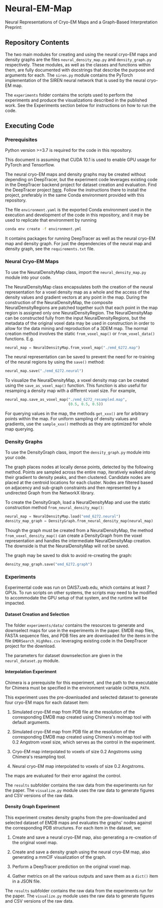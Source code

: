# Neural-EM-Map

Neural Representations of Cryo-EM Maps and a Graph-Based Interpretation
Preprint: 

## Repository Contents

The two main modules for creating and using the neural cryo-EM maps and density
graphs are the files `neural_density_map.py` and `density_graph.py`
respectively. These modules, as well as the classes and functions within them,
are fully documented with docstrings that describe the purpose and arguments
for each. The `siren.py` module contains the PyTorch implementation of the
SIREN neural network that is used by the neural cryo-EM map.

The `experiments` folder contains the scripts used to perform the experiments
and produce the visualizations described in the published work. See the
Experiments section below for instructions on how to run the code.

## Executing Code

### Prerequisites

Python version >=3.7 is required for the code in this repository.

This document is assuming that CUDA 10.1 is used to enable GPU usage for
PyTorch and Tensorflow.

The neural cryo-EM maps and density graphs may be created without depending
on DeepTracer, but the experiment code leverages existing code in the
DeepTracer backend project for dataset creation and evaluation. Find the
DeepTracer project [here](https://github.com/DrDongSi/Deep-Tracer-1.0). Follow
the instructions there to install the project, preferably in the same Conda
environment provided with this repository.

The file `environment.yaml` is the exported Conda environment used in the
execution and development of the code in this repository, and it may be used
to replicate that environment by running

```bash
conda env create -f environment.yml
```

It contains packages for running DeepTracer as well as the neural cryo-EM map
and density graph. For just the dependencies of the neural map and density
graph, see the `requirements.txt` file.

### Neural Cryo-EM Maps

To use the NeuralDensityMap class, import the `neural_density_map.py` module
into your code.

The NeuralDensityMap class encapsulates both the creation of the neural
representation for a voxel density map as a whole and the access of the
density values and gradient vectors at any point in the map. During the
construction of the NeuralDensityMap, the composite NeuralDensityRegions
are patched together such that each point in the map region is assigned
only one NeuralDensityRegion. The NeuralDensityMap can be constructed fully
from the input NeuralDensityRegions, but the metadata of the original
voxel data may be used in construction in order to allow for the data
mining and reproduction of a 3DEM map. The normal creation method involves
the static `from_voxel_map()` or `from_voxel_data()` functions. E.g.

```python
neural_map = NeuralDensityMap.from_voxel_map("./emd_6272.map")
```

The neural representation can be saved to prevent the need for re-training
of the neural regions by using the `save()` method:

```python
neural_map.save("./emd_6272.neural")
```

To visualize the NeuralDensityMap, a voxel density map can be created
using the `save_as_voxel_map()` function. This function is also useful
for resamping a density map with a different voxel size. For example,

```python
neural_map.save_as_voxel_map("./emd_6272_resampled.map",
                             (0.5, 0.5, 0.5))
```

For querying values in the map, the methods `get_xxx()` are for arbitrary
points within the map. For uniform sampling of density values and
gradients, use the `sample_xxx()` methods as they are optimized for whole
map querying.

### Density Graphs

To use the DensityGraph class, import the `density_graph.py` module into your
code.

The graph places nodes at locally dense points, detected by the following
method. Points are sampled across the entire map, iteratively walked along
their gradient to density peaks, and then clustered. Candidate nodes are
placed at the centroid locations for each cluster. Nodes are filtered based
on adjacency and sub-graph constraints and then represented by a undirected
Graph from the NetworkX library.

To create the DensityGraph, load a NeuralDensityMap and use the static
construction method `from_neural_density_map()`:

```python
neural_map = NeuralDensityMap.load("emd_6272.neural")
density_map_graph = DensityGraph.from_neural_density_map(neural_map)
```

Though the graph must be created from a NeuralDensityMap, the method
`from_voxel_density_map()` can create a DensityGraph from the voxel
representation and handles the intermediate NeuralDensityMap creation. The
downside is that the NeuralDensityMap will not be saved.

The graph may be saved to disk to avoid re-creating the graph:

```python
density_map_graph.save("emd_6272.graph")
```

### Experiments

Experimental code was run on DAIS7.uwb.edu, which contains at least 7 GPUs. To
run scripts on other systems, the scripts may need to be modified to
accommodate the GPU setup of that system, and the runtime will be impacted.

#### Dataset Creation and Selection

The folder `experiments/data/` contains the resources to generate and
downselect maps for use in the experiments in the paper. EMDB map files, FASTA
sequence files, and PDB files are are downloaded for the items in the file
`EMDRSearch_HighRes.csv` leveraging existing code in the DeepTracer project
for the download.

The parameters for dataset downselection are given in the `neural_dataset.py`
module.

#### Interpolation Experiment

Chimera is a prerequisite for this experiment, and the path to the executable
for Chimera must be specified in the environment variable `CHIMERA_PATH`.

This experiment uses the pre-downloaded and selected dataset to generate four
cryo-EM maps for each dataset item:

1. Simulated cryo-EM map from PDB file at the resolution of the corresponding
EMDB map created using Chimera's molmap tool with default arguments.

2. Simulated cryo-EM map from PDB file at the resolution of the corresponding
EMDB map created using Chimera's molmap tool with 0.2 Angstrom voxel size,
which serves as the control in the experiment.

3. Cryo-EM map interpolated to voxels of size 0.2 Angstroms using Chimera's
resampling tool.

4. Neural cryo-EM map interpolated to voxels of size 0.2 Angstroms.

The maps are evaluated for their error against the control.

The `results` subfolder contains the raw data from the experiments run for the
paper. The `visualize.py` module uses the raw data to generate figures and CSV
versions of the raw data.

#### Density Graph Experiment

This experiment creates density graphs from the pre-downloaded and selected
dataset of EMDB maps and evaluates the graphs' nodes against the corresponding
PDB structures. For each item in the dataset, we:

1. Create and save a neural cryo-EM map, also generating a re-creation of the
original voxel map.

2. Create and save a density graph using the neural cryo-EM map, also
generating a mmCIF visualization of the graph.

3. Perform a DeepTracer prediction on the original voxel map.

4. Gather metrics on all the various outputs and save them as a `dict()` item
in a JSON file.

The `results` subfolder contains the raw data from the experiments run for the
paper. The `visualize.py` module uses the raw data to generate figures and CSV
versions of the raw data.

